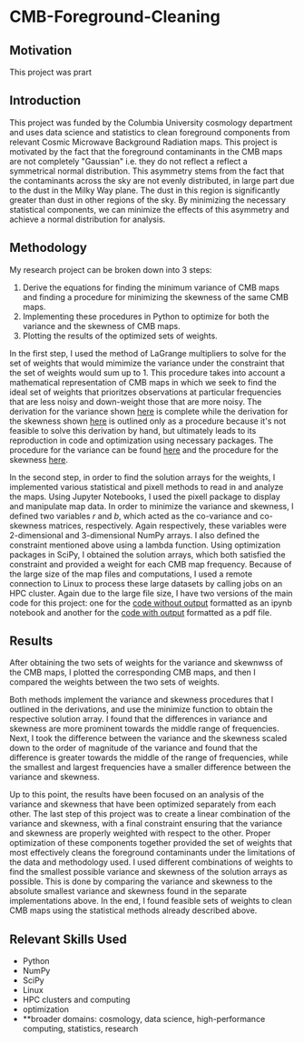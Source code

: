 # CMB-Foreground-Cleaning
## Motivation
This project was prart
## Introduction
This project was funded by the Columbia University cosmology department and uses data science and statistics to clean foreground components from relevant Cosmic Microwave Background Radiation maps. This project is motivated by the fact that the foreground contaminants in the CMB maps are not completely "Gaussian" i.e. they do not reflect a reflect a symmetrical normal distribution. This asymmetry stems from the fact that the contaminants across the sky are not evenly distributed, in large part due to the dust in the Milky Way plane. The dust in this region is significantly greater than dust in other regions of the sky. By minimizing the necessary statistical components, we can minimize the effects of this asymmetry and achieve a normal distribution for analysis.
## Methodology
My research project can be broken down into 3 steps:
1. Derive the equations for finding the minimum variance of CMB maps and finding a procedure for minimizing the skewness of the same CMB maps.
2. Implementing these procedures in Python to optimize for both the variance and the skewness of CMB maps.
3. Plotting the results of the optimized sets of weights.

In the first step, I used the method of LaGrange multipliers to solve for the set of weights that would mimimize the variance under the constraint that the set of weights would sum up to 1. This procedure takes into account a mathematical representation of CMB maps in which we seek to find the ideal set of weights that prioritzes observations at particular frequencies that are less noisy and down-weight those that are more noisy. The derivation for the variance shown [here]() is complete while the derivation for the skewness shown [here]() is outlined only as a procedure because it's not feasible to solve this derivation by hand, but ultimately leads to its reproduction in code and optimization using necessary packages. The procedure for the variance can be found [here]() and the procedure for the skewness [here]().

In the second step, in order to find the solution arrays for the weights, I implemented various statistical and pixell methods to read in and analyze the maps. Using Jupyter Notebooks, I used the pixell package to display and manipulate map data. In order to minimize the variance and skewness, I defined two variables $r$ and $b$, which acted as the co-variance and co-skewness matrices, respectively. Again respectively, these variables were 2-dimensional and 3-dimensional NumPy arrays. I also defined the constraint mentioned above using a lambda function. Using optimization packages in SciPy, I obtained the solution arrays, which both satisfied the constraint and provided a weight for each CMB map frequency. Because of the large size of the map files and computations, I used a remote connection to Linux to process these large datasets by calling jobs on an HPC cluster. Again due to the large file size, I have two versions of the main code for this project: one for the [code without output]() formatted as an ipynb notebook and another for the [code with output]() formatted as a pdf file.
## Results
After obtaining the two sets of weights for the variance and skewnwss of the CMB maps, I plotted the corresponding CMB maps, and then I compared the weights between the two sets of weights.

Both methods implement the variance and skewness procedures that I outlined in the derivations, and use the minimize function to obtain the respective solution array. I found that the differences in variance and skewness are more prominent towards the middle range of frequencies. Next, I took the difference between the variance and the skewness scaled down to the order of magnitude of the variance and found that the difference is greater towards the middle of the range of frequencies, while the smallest and largest frequencies have a smaller difference between the variance and skewness. 

Up to this point, the results have been focused on an analysis of the variance and skewness that have been optimized separately from each other. The last step of this project was to create a linear combination of the variance and skewness, with a final constraint ensuring that the variance and skewness are properly weighted with respect to the other. Proper optimization of these components together provided the set of weights that most effectively cleans the foreground contaminants under the limitations of the data and methodology used. I used different combinations of weights to find the smallest possible variance and skewness of the solution arrays as possible. This is done by comparing the variance and skewness to the absolute smallest variance and skewness found in the separate implementations above. In the end, I found feasible sets of weights to clean CMB maps using the statistical methods already described above. 
## Relevant Skills Used
- Python
- NumPy
- SciPy
- Linux
- HPC clusters and computing
- optimization
- **broader domains: cosmology, data science, high-performance computing, statistics, research
